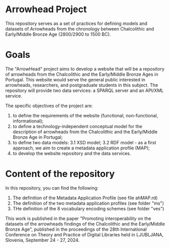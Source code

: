 # Arrowhead Project

This repository serves as a set of practices for defining models and datasets of Arrowheads from the chronology between Chalcolithic and Early/Middle Bronze Age (2800/2900 to 1500 BC).

# Goals
The "ArrowHead" project aims to develop a website that will be a repository of arrowheads from the Chalcolithic and the Early/Middle Bronze Ages in Portugal. This website would serve the general public interested in arrowheads, researchers, and postgraduate students in this subject. The repository will provide two data services: a SPARQL server and an API/XML service.

The specific objectives of the project are:
1. to define the requirements of the website (functional, non-functional, informational);
2. to define a technology-independent conceptual model for the description of arrowheads from the Chalcolithic and the Early/Middle Bronze Age in Portugal;
3. to define two data models:
    3.1 XSD model;
    3.2 RDF model - as a first approach, we aim to create a metadata application profile (MAP);
4. to develop the website repository and the data services.

# Content of the repository
In this repository, you can find the following:
1. The definition of the Metadata Application Profile (see file ahMAP.rd)
2. The definition of the two metadata application profiles (see folder "ms")
3. THe definition of the 8 vocabulary encoding schemes (see folder "ves")

This work is published in the paper "Promoting interoperability on the datasets of the arrowheads findings of the Chalcolithic and the Early/Middle Bronze Age", published in the proceedings of the 28th International Conference on Theory and Practice of Digital Libraries held in LJUBLJANA, Slovenia, September 24 - 27, 2024.


